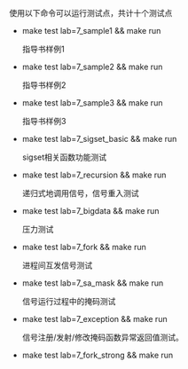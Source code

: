 使用以下命令可以运行测试点，共计十个测试点

- make test lab=7_sample1 && make run

  指导书样例1

- make test lab=7_sample2 && make run

  指导书样例2

- make test lab=7_sample3 && make run

  指导书样例3

- make test lab=7_sigset_basic && make run

  sigset相关函数功能测试

- make test lab=7_recursion && make run

  递归式地调用信号，信号重入测试

- make test lab=7_bigdata && make run

  压力测试

- make test lab=7_fork && make run

  进程间互发信号测试

- make test lab=7_sa_mask && make run

  信号运行过程中的掩码测试

- make test lab=7_exception && make run

  信号注册/发射/修改掩码函数异常返回值测试。

- make test lab=7_fork_strong && make run
